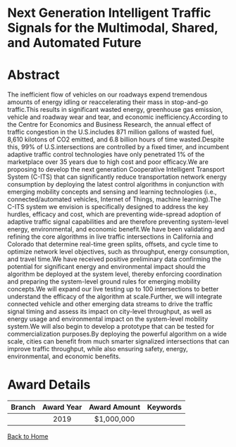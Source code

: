 
Next Generation Intelligent Traffic Signals for the Multimodal, Shared, and Automated Future
============================================================================================

# Abstract


The inefficient flow of vehicles on our roadways expend tremendous amounts of energy idling or reaccelerating their mass in stop-and-go traffic.This results in significant wasted energy, greenhouse gas emission, vehicle and roadway wear and tear, and economic inefficiency.According to the Centre for Economics and Business Research, the annual effect of traffic congestion in the U.S.includes 871 million gallons of wasted fuel, 8,610 kilotons of CO2 emitted, and 6.8 billion hours of time wasted.Despite this, 99% of U.S.intersections are controlled by a fixed timer, and incumbent adaptive traffic control technologies have only penetrated 1% of the marketplace over 35 years due to high cost and poor efficacy.We are proposing to develop the next generation Cooperative Intelligent Transport System (C-ITS) that can significantly reduce transportation network energy consumption by deploying the latest control algorithms in conjunction with emerging mobility concepts and sensing and learning technologies (i.e., connected/automated vehicles, Internet of Things, machine learning).The C-ITS system we envision is specifically designed to address the key hurdles, efficacy and cost, which are preventing wide-spread adoption of adaptive traffic signal capabilities and are therefore preventing system-level energy, environmental, and economic benefit.We have been validating and refining the core algorithms in live traffic intersections in California and Colorado that determine real-time green splits, offsets, and cycle time to optimize network level objectives, such as throughput, energy consumption, and travel time.We have received positive preliminary data confirming the potential for significant energy and environmental impact should the algorithm be deployed at the system level, thereby enforcing coordination and preparing the system-level ground rules for emerging mobility concepts.We will expand our live testing up to 100 intersections to better understand the efficacy of the algorithm at scale.Further, we will integrate connected vehicle and other emerging data streams to drive the traffic signal timing and assess its impact on city-level throughput, as well as energy usage and environmental impact on the system-level mobility system.We will also begin to develop a prototype that can be tested for commercialization purposes.By deploying the powerful algorithm on a wide scale, cities can benefit from much smarter signalized intersections that can improve traffic throughput, while also ensuring safety, energy, environmental, and economic benefits.  

# Award Details

|Branch|Award Year|Award Amount|Keywords|
| :---: | :---: | :---: | :---: |
||2019|$1,000,000||
  
  


[Back to Home](https://github.com/chrischow/dod_sbir_awards#792)
